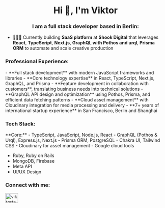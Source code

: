 <h1 align="center">Hi 👋, I'm Viktor</h1>

<h3 align="center">I am a full stack developer based in Berlin:</h3>

- 👨🏻‍💻 Currently building **SaaS platform** at **Shook Digital** that leverages **React**, **TypeScript**, **Next.js**, **GraphQL with Pothos and urql**, **Prisma ORM** to automate and scale creative production

<h3 align="left">Professional Experience:</h3>
- **Full stack development** with modern JavaScript frameworks and libraries
- **Core technology expertise** in React, TypeScript, Next.js, GraphQL, and Prisma
- **Feature development in collaboration with customers**, translating business needs into technical solutions
- **GraphQL API design and optimization** using Pothos, Prisma, and efficient data fetching patterns
- **Cloud asset management** with Cloudinary integration for media processing and delivery
- **7+ years of international startup experience** in San Francisco, Berlin and Shanghai

<h3 align="left">Tech Stack:</h3>
**Core:**
- TypeScript, JavaScript, Node.js, React
- GraphQL (Pothos & Urql), Express.js, Next.js
- Prisma ORM, PostgreSQL
- Chakra UI, Tailwind CSS
- Cloudinary for asset management
- Google cloud tools

- Ruby, Ruby on Rails
- MongoDB, Firebase
- Meta API
- UI/UX Design

<h3 align="left">Connect with me:</h3>
<p align="left">
<a href="https://linkedin.com/in/viktortagil" target="blank"><img align="center" src="https://raw.githubusercontent.com/rahuldkjain/github-profile-readme-generator/master/src/images/icons/Social/linked-in-alt.svg" alt="viktortagil" height="30" width="40" /></a>
</p>
